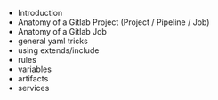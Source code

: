  * Introduction
 * Anatomy of a Gitlab Project (Project / Pipeline / Job)
 * Anatomy of a Gitlab Job
 * general yaml tricks
 * using extends/include
 * rules
 * variables
 * artifacts
 * services
